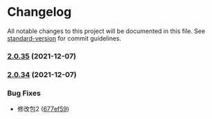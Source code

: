 # Changelog

All notable changes to this project will be documented in this file. See [standard-version](https://github.com/conventional-changelog/standard-version) for commit guidelines.

### [2.0.35](https://github.com/xinlanlan/lerna-learn/compare/v2.0.34...v2.0.35) (2021-12-07)

### [2.0.34](https://github.com/xinlanlan/lerna-learn/compare/v2.0.33...v2.0.34) (2021-12-07)


### Bug Fixes

* 修改包2 ([677ef59](https://github.com/xinlanlan/lerna-learn/commit/677ef599b46b4e7eac066f33fc03a041a764ab41))
